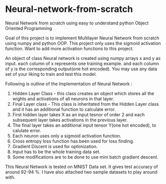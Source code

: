 # Neural-network-from-scratch
Neural Network from scratch using easy to understand python Object Oriented Programming

Goal of this project is to implement Multilayer Neural Network from scratch using numpy and python OOP.
This project only uses the sigmoid activation function. 
Want to add more activation functions to this project.

An object of class Neural network is created using numpy arrays x and y as input.
each column of x represents one training example. and each column of y is the corresponding output(one hot encoded).
You may use any data set of your liking to train and test this model.

Following is outline of the Implementation of Neural Network :
1. Hidden Layer Class - this class creates an object which stores all the wights and activations of all neurons in that layer.
2. Final Layer class - This class is inheritated from the Hidden Layer class and it has an additional function to calculate error.
3. First hidden layer takes X as an input tesnor of order 2 and each subsequent layer takes activations in the previous layer.
4. The final layer takes an additional input tensor Y(one hot encoded), to calulate error.
5. Each neuron uses only a sigmoid activation function. 
6. Cross entropy loss function has been used for loss finding.
6. Gradient Discent is used for optimization.
7. Input has to be the whole training data set.
8. Some modifications are to be done to use mini batch gradient descent.

This Neural Network is tested on MNIST Data set. It gives test accuracy of around 92-94 %.
I have also attached two sample datasets to play around with. 
